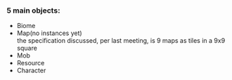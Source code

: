 ### 5 main objects:

- Biome
- Map(no instances yet)  
  the specification discussed, per last meeting, is 9 maps as tiles in a 9x9 square
- Mob
- Resource
- Character
